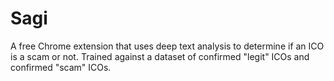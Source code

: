 # Sagi
A free Chrome extension that uses deep text analysis to determine if an ICO is a scam or not. Trained against a dataset of confirmed "legit" ICOs and confirmed "scam" ICOs.
